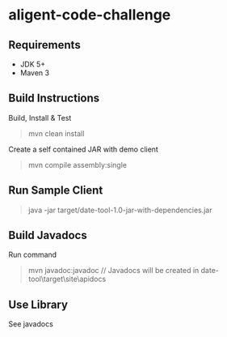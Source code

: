 aligent-code-challenge
======================

Requirements
------------

* JDK 5+
* Maven 3

Build Instructions
------------------

Build, Install & Test
> mvn clean install

Create a self contained JAR with demo client  
> mvn compile assembly:single

Run Sample Client
-----------------

> java -jar target/date-tool-1.0-jar-with-dependencies.jar

Build Javadocs
--------------

Run command
> mvn javadoc:javadoc
// Javadocs will be created in date-tool\target\site\apidocs

Use Library
-----------

See javadocs

